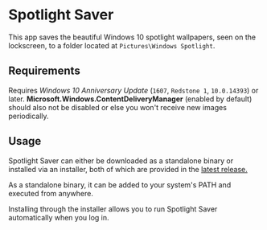 # Spotlight Saver

This app saves the beautiful Windows 10 spotlight wallpapers, seen on the lockscreen, to a folder located at `Pictures\Windows Spotlight`.

## Requirements

Requires _Windows 10 Anniversary Update_ (`1607`, `Redstone 1`, `10.0.14393`) or later. **Microsoft.Windows.ContentDeliveryManager** (enabled by default) should also not be disabled or else you won't receive new images periodically.

## Usage

Spotlight Saver can either be downloaded as a standalone binary or installed via an installer, both of which are provided in the [latest release.](https://github.com/depthbomb/SpotlightSaver/releases/latest)

As a standalone binary, it can be added to your system's PATH and executed from anywhere.

Installing through the installer allows you to run Spotlight Saver automatically when you log in.
